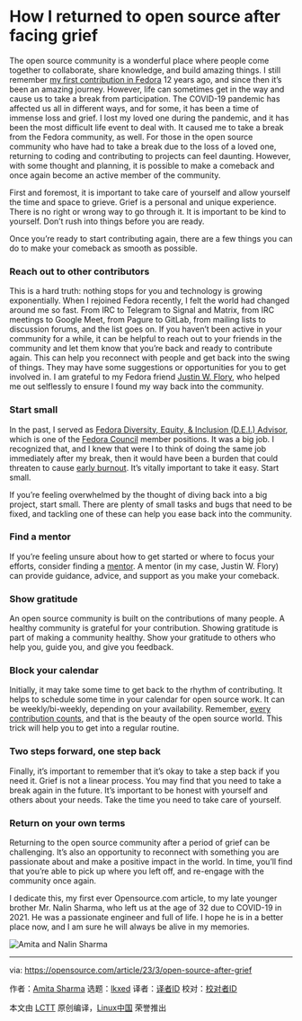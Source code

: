 [#]: subject: "How I returned to open source after facing grief"
[#]: via: "https://opensource.com/article/23/3/open-source-after-grief"
[#]: author: "Amita Sharma https://opensource.com/users/amita"
[#]: collector: "lkxed"
[#]: translator: " "
[#]: reviewer: " "
[#]: publisher: " "
[#]: url: " "

How I returned to open source after facing grief
======

The open source community is a wonderful place where people come together to collaborate, share knowledge, and build amazing things. I still remember [my first contribution in Fedora][1] 12 years ago, and since then it’s been an amazing journey. However, life can sometimes get in the way and cause us to take a break from participation. The COVID-19 pandemic has affected us all in different ways, and for some, it has been a time of immense loss and grief. I lost my loved one during the pandemic, and it has been the most difficult life event to deal with. It caused me to take a break from the Fedora community, as well. For those in the open source community who have had to take a break due to the loss of a loved one, returning to coding and contributing to projects can feel daunting. However, with some thought and planning, it is possible to make a comeback and once again become an active member of the community.

First and foremost, it is important to take care of yourself and allow yourself the time and space to grieve. Grief is a personal and unique experience. There is no right or wrong way to go through it. It is important to be kind to yourself. Don’t rush into things before you are ready.

Once you’re ready to start contributing again, there are a few things you can do to make your comeback as smooth as possible.

### Reach out to other contributors

This is a hard truth: nothing stops for you and technology is growing exponentially. When I rejoined Fedora recently, I felt the world had changed around me so fast. From IRC to Telegram to Signal and Matrix, from IRC meetings to Google Meet, from Pagure to GitLab, from mailing lists to discussion forums, and the list goes on. If you haven’t been active in your community for a while, it can be helpful to reach out to your friends in the community and let them know that you’re back and ready to contribute again. This can help you reconnect with people and get back into the swing of things. They may have some suggestions or opportunities for you to get involved in. I am grateful to my Fedora friend [Justin W. Flory][2], who helped me out selflessly to ensure I found my way back into the community.

### Start small

In the past, I served as [Fedora Diversity, Equity, & Inclusion (D.E.I.) Advisor][3], which is one of the [Fedora Council][4] member positions. It was a big job. I recognized that, and I knew that were I to think of doing the same job immediately after my break, then it would have been a burden that could threaten to cause [early burnout][5]. It’s vitally important to take it easy. Start small.

If you’re feeling overwhelmed by the thought of diving back into a big project, start small. There are plenty of small tasks and bugs that need to be fixed, and tackling one of these can help you ease back into the community.

### Find a mentor

If you’re feeling unsure about how to get started or where to focus your efforts, consider finding a [mentor][6]. A mentor (in my case, Justin W. Flory) can provide guidance, advice, and support as you make your comeback.

### Show gratitude

An open source community is built on the contributions of many people. A healthy community is grateful for your contribution. Showing gratitude is part of making a community healthy. Show your gratitude to others who help you, guide you, and give you feedback.

### Block your calendar

Initially, it may take some time to get back to the rhythm of contributing. It helps to schedule some time in your calendar for open source work. It can be weekly/bi-weekly, depending on your availability. Remember, [every contribution counts][7], and that is the beauty of the open source world. This trick will help you to get into a regular routine.

### Two steps forward, one step back

Finally, it’s important to remember that it’s okay to take a step back if you need it. Grief is not a linear process. You may find that you need to take a break again in the future. It’s important to be honest with yourself and others about your needs. Take the time you need to take care of yourself.

### Return on your own terms

Returning to the open source community after a period of grief can be challenging. It’s also an opportunity to reconnect with something you are passionate about and make a positive impact in the world. In time, you’ll find that you’re able to pick up where you left off, and re-engage with the community once again.

I dedicate this, my first ever Opensource.com article, to my late younger brother Mr. Nalin Sharma, who left us at the age of 32 due to COVID-19 in 2021. He was a passionate engineer and full of life. I hope he is in a better place now, and I am sure he will always be alive in my memories.

![Amita and Nalin Sharma][8]

--------------------------------------------------------------------------------

via: https://opensource.com/article/23/3/open-source-after-grief

作者：[Amita Sharma][a]
选题：[lkxed][b]
译者：[译者ID](https://github.com/译者ID)
校对：[校对者ID](https://github.com/校对者ID)

本文由 [LCTT](https://github.com/LCTT/TranslateProject) 原创编译，[Linux中国](https://linux.cn/) 荣誉推出

[a]: https://opensource.com/users/amita
[b]: https://github.com/lkxed/
[1]: https://fedoraproject.org/wiki/User:Amsharma
[2]: https://opensource.com/users/jflory
[3]: https://docs.fedoraproject.org/en-US/diversity-inclusion/roles/council-advisor/
[4]: https://docs.fedoraproject.org/en-US/council/
[5]: https://opensource.com/article/21/5/open-source-burnout
[6]: https://enterprisersproject.com/article/2019/10/it-mentors-how-make-most-of-mentoring?intcmp=7013a000002qLH8AAM
[7]: https://opensource.com/article/23/3/non-code-contribution-open-source
[8]: https://opensource.com/sites/default/files/2023-02/nalin-sharma.webp